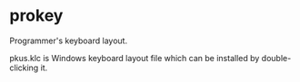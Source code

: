 # prokey

Programmer's keyboard layout.

pkus.klc is Windows keyboard layout file which can be installed by double-clicking it.
